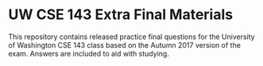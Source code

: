 # UW CSE 143 Extra Final Materials

This repository contains released practice final questions for the University of Washington CSE 143 class based on the Autumn 2017 version of the exam. Answers are included to aid with studying.